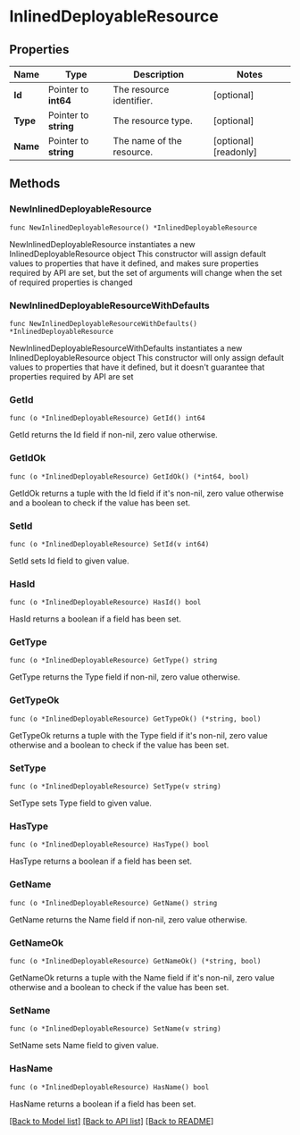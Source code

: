 # InlinedDeployableResource

## Properties

Name | Type | Description | Notes
------------ | ------------- | ------------- | -------------
**Id** | Pointer to **int64** | The resource identifier. | [optional] 
**Type** | Pointer to **string** | The resource type. | [optional] 
**Name** | Pointer to **string** | The name of the resource. | [optional] [readonly] 

## Methods

### NewInlinedDeployableResource

`func NewInlinedDeployableResource() *InlinedDeployableResource`

NewInlinedDeployableResource instantiates a new InlinedDeployableResource object
This constructor will assign default values to properties that have it defined,
and makes sure properties required by API are set, but the set of arguments
will change when the set of required properties is changed

### NewInlinedDeployableResourceWithDefaults

`func NewInlinedDeployableResourceWithDefaults() *InlinedDeployableResource`

NewInlinedDeployableResourceWithDefaults instantiates a new InlinedDeployableResource object
This constructor will only assign default values to properties that have it defined,
but it doesn't guarantee that properties required by API are set

### GetId

`func (o *InlinedDeployableResource) GetId() int64`

GetId returns the Id field if non-nil, zero value otherwise.

### GetIdOk

`func (o *InlinedDeployableResource) GetIdOk() (*int64, bool)`

GetIdOk returns a tuple with the Id field if it's non-nil, zero value otherwise
and a boolean to check if the value has been set.

### SetId

`func (o *InlinedDeployableResource) SetId(v int64)`

SetId sets Id field to given value.

### HasId

`func (o *InlinedDeployableResource) HasId() bool`

HasId returns a boolean if a field has been set.

### GetType

`func (o *InlinedDeployableResource) GetType() string`

GetType returns the Type field if non-nil, zero value otherwise.

### GetTypeOk

`func (o *InlinedDeployableResource) GetTypeOk() (*string, bool)`

GetTypeOk returns a tuple with the Type field if it's non-nil, zero value otherwise
and a boolean to check if the value has been set.

### SetType

`func (o *InlinedDeployableResource) SetType(v string)`

SetType sets Type field to given value.

### HasType

`func (o *InlinedDeployableResource) HasType() bool`

HasType returns a boolean if a field has been set.

### GetName

`func (o *InlinedDeployableResource) GetName() string`

GetName returns the Name field if non-nil, zero value otherwise.

### GetNameOk

`func (o *InlinedDeployableResource) GetNameOk() (*string, bool)`

GetNameOk returns a tuple with the Name field if it's non-nil, zero value otherwise
and a boolean to check if the value has been set.

### SetName

`func (o *InlinedDeployableResource) SetName(v string)`

SetName sets Name field to given value.

### HasName

`func (o *InlinedDeployableResource) HasName() bool`

HasName returns a boolean if a field has been set.


[[Back to Model list]](../README.md#documentation-for-models) [[Back to API list]](../README.md#documentation-for-api-endpoints) [[Back to README]](../README.md)


